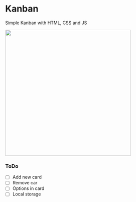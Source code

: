 # Kanban
Simple Kanban with HTML, CSS and JS

<img src=“https://github.com/brandonsousa/Kanban/blob/master/images/print.PNG” width="400" heigth="220">

### ToDo
- [ ] Add new card
- [ ] Remove car
- [ ] Options in card
- [ ] Local storage
